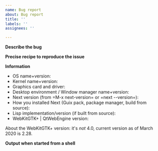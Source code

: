 ```yaml
---
name: Bug report
about: Bug report
title: ''
labels: ''
assignees: ''

---
```


**Describe the bug**

**Precise recipe to reproduce the issue**

**Information**
- OS name+version:
- Kernel name+version:
- Graphics card and driver:
- Desktop environment / Window manager name+version:
- Next version (from =M-x next-version= or =next --version=):
- How you installed Next (Guix pack, package manager, build from source):
- Lisp implementation/version (if built from source):
- WebKitGTK+ | QtWebEngine version:

About the WebKitGTK+ version:  it's _not_ 4.0, current version as of March 2020
is 2.28.

**Output when started from a shell**
